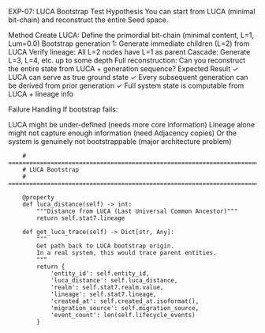 EXP-07: LUCA Bootstrap Test
Hypothesis
You can start from LUCA (minimal bit-chain) and reconstruct the entire Seed space.

Method
Create LUCA: Define the primordial bit-chain (minimal content, L=1, Lum=0.0)
Bootstrap generation 1: Generate immediate children (L=2) from LUCA
Verify lineage: All L=2 nodes have L=1 as parent
Cascade: Generate L=3, L=4, etc. up to some depth
Full reconstruction: Can you reconstruct the entire state from LUCA + generation sequence?
Expected Result
✓ LUCA can serve as true ground state ✓ Every subsequent generation can be derived from prior generation ✓ Full system state is computable from LUCA + lineage info

Failure Handling
If bootstrap fails:

LUCA might be under-defined (needs more core information)
Lineage alone might not capture enough information (need Adjacency copies)
Or the system is genuinely not bootstrappable (major architecture problem)

```stat7_entity.py:295-317
    # ========================================================================
    # LUCA Bootstrap
    # ========================================================================
    
    @property
    def luca_distance(self) -> int:
        """Distance from LUCA (Last Universal Common Ancestor)"""
        return self.stat7.lineage
    
    def get_luca_trace(self) -> Dict[str, Any]:
        """
        Get path back to LUCA bootstrap origin.
        In a real system, this would trace parent entities.
        """
        return {
            'entity_id': self.entity_id,
            'luca_distance': self.luca_distance,
            'realm': self.stat7.realm.value,
            'lineage': self.stat7.lineage,
            'created_at': self.created_at.isoformat(),
            'migration_source': self.migration_source,
            'event_count': len(self.lifecycle_events)
        }
```
